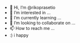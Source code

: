 - 👋 Hi, I’m @rikoprasetio
- 👀 I’m interested in ...
- 🌱 I’m currently learning ...
- 💞️ I’m looking to collaborate on ...
- 📫 How to reach me ...
-  :) i happy

<!---
rikoprasetio/rikoprasetio is a ✨ special ✨ repository because its `README.md` (this file) appears on your GitHub profile.
You can click the Preview link to take a look at your changes.
--->
